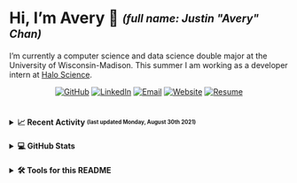 # Hi, I’m Avery 👋 <sub><sup>_(full name: Justin "Avery" Chan)_</sup></sub>

I’m currently a computer science and data science double major at the University of Wisconsin-Madison. This summer I am working as a developer intern at [Halo Science](https://www.halo.science/).

<div align="center">
  <a href="https://github.com/Avery2"><img alt="GitHub" src="https://img.shields.io/badge/GitHub-%230077B5.svg?style=flat&logo=github&logoColor=white&color=25292E"/></a>
  <a href="https://www.linkedin.com/in/avery2"><img alt="LinkedIn" src="https://img.shields.io/badge/Justin_Chan-%230077B5.svg?style=flat&logo=linkedin&logoColor=white"/></a>
  <a href="mailto:justinaverychan@gmail.com"><img alt="Email" src="https://img.shields.io/badge/justinaverychan@gmail.com-D14836?style=flat&logo=gmail&logoColor=white"/></a>
  <a href="https://www.averychan.site"><img alt="Website" src="https://img.shields.io/website?down_color=lightgrey&down_message=offline&label=averychan.site&up_color=green&up_message=online&url=https%3A%2F%2Fwww.averychan.site"/></a>
    <a href="https://www.averychan.site/normal-resume/Justin_Avery_Chan_Resume.pdf"><img alt="Resume" src="https://img.shields.io/badge/Resume_(last_updated)-Aug_2021-green"/></a>
</div><br/>

<h4>
<details>
<summary>📈 Recent Activity <sub><sup>(last updated Monday, August 30th 2021)</sup></sub></summary>
  
<br/>

```
❗️ Closed issue #1 in Avery2/Avery2.github.io
❗️ Closed issue #2 in Avery2/Avery2.github.io
❗️ Closed issue #3 in Avery2/Avery2.github.io
🎉 Merged PR #34 in Avery2/ThoughtApp
🎉 Merged PR #17 in Avery2/Avery2.github.io
💪 Opened PR #17 in Avery2/Avery2.github.io
💪 Opened PR #77 in YoussefRaafatNasry/portfolYOU
```

</details>
</h4>

<h4>
<details>
  <summary>💻 GitHub Stats</summary>
  <br/>
  <div align="center">
    <a href="https://github.com/Avery2" target="__blank">
      <img align="center" src="https://github-readme-stats.vercel.app/api?username=avery2&count_private=true&show_icons=true&hide=issues" />
    </a>
  </div>
  <br/>
</details>
<h4/>

<details>
  <summary>🛠 Tools for this README</summary><br/>

<div align="center">
<h4>

| Tool | Link |
|---|---:|
| Sheilds.io for the badges | [link](https://shields.io) |
| Profile-readme for recent activity | [link](https://github.com/actions-js/profile-readme) |
| Github-readme-stats for the GitHub stats summary | [link](https://github.com/anuraghazra/github-readme-stats) |
| Productive-box for pinned gist (below) of commit times | [link](https://github.com/maxam2017/productive-box) ||

</h4>
</div>
  
</details>
